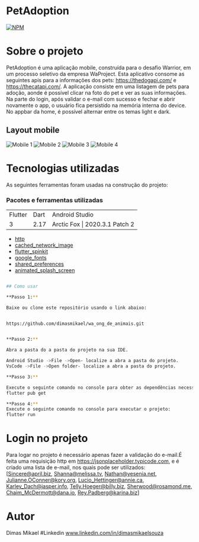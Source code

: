 # PetAdoption
[![NPM](https://img.shields.io/npm/l/react)](https://github.com/dimasmikael/wa_ong_de_animais/blob/master/LICENCE) 

# Sobre o projeto

PetAdoption é uma aplicação  mobile, construída para o desafio Warrior,  em um processo seletivo da
empresa WaProject.
Esta aplicativo consome as seguintes apis para a informações dos pets: https://thedogapi.com/ 
e https://thecatapi.com/.
A aplicação consiste em uma listagem de pets para adoção, aonde é possível clicar na foto do  pet e
ver as suas informações.
Na parte do login, após validar  o e-mail com sucesso e fechar e abrir novamente o app, o usuário 
fica persistido na memória interna do device.
No appbar da home, é possível alternar entre os temas light e dark.


## Layout mobile
![Mobile 1](https://github.com/dimasmikael/wa_ong_de_animais/blob/master/assets/imagens_app/login.png) 
![Mobile 2](https://github.com/dimasmikael/wa_ong_de_animais/blob/master/assets/imagens_app/home.png)
![Mobile 3](https://github.com/dimasmikael/wa_ong_de_animais/blob/master/assets/imagens_app/menu.png)
![Mobile 4](https://github.com/dimasmikael/wa_ong_de_animais/blob/master/assets/imagens_app/detalhespet.png)


# Tecnologias utilizadas

As seguintes ferramentas foram usadas na construção do projeto:
### Pacotes e ferramentas utilizadas
<table>
  <tr>
    <td>Flutter</td>
    <td>Dart</td>
    <td>Android Studio</td>
  </tr>
  <tr>
    <td>3</td>
    <td>2.17</td>
    <td>Arctic Fox | 2020.3.1 Patch 2</td>
  </tr>
</table>

* [http](https://pub.dev/packages/http)
* [cached_network_image](https://pub.dev/packages/cached_network_image)
* [flutter_spinkit](https://pub.dev/packages/flutter_spinkit)
* [google_fonts](https://pub.dev/packages/google_fonts) 
* [shared_preferences](https://pub.dev/packages/shared_preferences)
* [animated_splash_screen](https://pub.dev/packages/animated_splash_screen)

```bash

## Como usar

**Passo 1:**

Baixe ou clone este repositório usando o link abaixo:


https://github.com/dimasmikael/wa_ong_de_animais.git


**Passo 2:**

Abra a pasta do a pasta do projeto na sua IDE.

Android Studio ->File ->Open- localize a abra a pasta do projeto.
VsCode ->File ->Open folder- localize a abra a pasta do projeto.

**Passo 3:**

Execute o seguinte comando no console para obter as dependências necessárias:
flutter pub get 

**Passo 4:**
Execute o seguinte comando no console para executar o projeto:
flutter run

```
# Login no projeto
Para logar no projeto é necessário apenas fazer a validação do e-mail.É feita uma requisição http em https://jsonplaceholder.typicode.com, e é criado uma lista de e-mail, nos quais pode ser utilizados:
 [Sincere@april.biz, Shanna@melissa.tv, Nathan@yesenia.net, Julianne.OConner@kory.org, Lucio_Hettinger@annie.ca, Karley_Dach@jasper.info, Telly.Hoeger@billy.biz, Sherwood@rosamond.me, Chaim_McDermott@dana.io, Rey.Padberg@karina.biz]
 
# Autor
Dimas Mikael
#Linkedin
www.linkedin.com/in/dimasmikaelsouza
```
